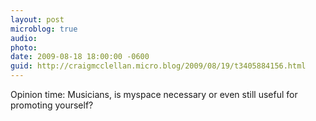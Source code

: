 ```yaml
---
layout: post
microblog: true
audio: 
photo: 
date: 2009-08-18 18:00:00 -0600
guid: http://craigmcclellan.micro.blog/2009/08/19/t3405884156.html
---
```

Opinion time: Musicians, is myspace necessary or even still useful for promoting yourself?
